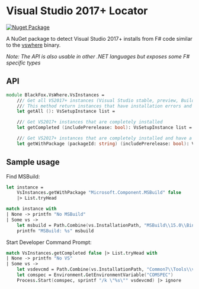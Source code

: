 # Visual Studio 2017+ Locator

[![Nuget Package](https://img.shields.io/nuget/v/BlackFox.VsWhere.svg)](https://www.nuget.org/packages/BlackFox.VsWhere)

A NuGet package to detect Visual Studio 2017+ installs from F# code similar to the
[vswhere](https://github.com/Microsoft/vswhere) binary.

*Note: The API is also usable in other .NET languages but exposes some F# specific types*

## API

```fsharp
module BlackFox.VsWhere.VsInstances =
    /// Get all VS2017+ instances (Visual Studio stable, preview, Build tools, ...)
    /// This method return instances that have installation errors and pre-releases.
    let getAll (): VsSetupInstance list =

    /// Get VS2017+ instances that are completely installed
    let getCompleted (includePrerelease: bool): VsSetupInstance list =

    /// Get VS2017+ instances that are completely installed and have a specific package ID installed
    let getWithPackage (packageId: string) (includePrerelease: bool): VsSetupInstance list =

```

## Sample usage

Find MSBuild:

```fsharp
let instance =
    VsInstances.getWithPackage "Microsoft.Component.MSBuild" false
    |> List.tryHead

match instance with
| None -> printfn "No MSBuild"
| Some vs ->
    let msbuild = Path.Combine(vs.InstallationPath, "MSBuild\\15.0\\Bin\\MSBuild.exe")
    printfn "MSBuild: %s" msbuild
```

Start Developer Command Prompt:

```fsharp
match VsInstances.getCompleted false |> List.tryHead with
| None -> printfn "No VS"
| Some vs ->
    let vsdevcmd = Path.Combine(vs.InstallationPath, "Common7\\Tools\\vsdevcmd.bat")
    let comspec = Environment.GetEnvironmentVariable("COMSPEC")
    Process.Start(comspec, sprintf "/k \"%s\"" vsdevcmd) |> ignore
```
